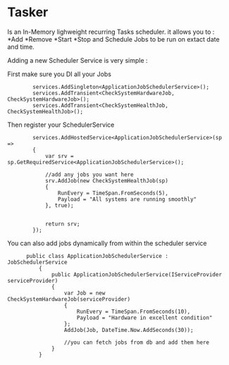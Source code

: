 # Tasker 
Is an In-Memory lighweight recurring Tasks scheduler.
it allows you to :
*Add
*Remove
*Start
*Stop
and Schedule Jobs to be run on extact date and time.

Adding a new Scheduler Service is very simple :

First make sure you DI all your Jobs

            services.AddSingleton<ApplicationJobSchedulerService>();
            services.AddTransient<CheckSystemHardwareJob, CheckSystemHardwareJob>();
            services.AddTransient<CheckSystemHealthJob, CheckSystemHealthJob>();

Then register your SchedulerService

            services.AddHostedService<ApplicationJobSchedulerService>(sp =>
            {
                var srv = sp.GetRequiredService<ApplicationJobSchedulerService>();
                
                //add any jobs you want here
                srv.AddJob(new CheckSystemHealthJob(sp)
                {
                    RunEvery = TimeSpan.FromSeconds(5),
                    Payload = "All systems are running smoothly"
                }, true);


                return srv;
            });
            
You can also add jobs dynamically from within the scheduler service

          public class ApplicationJobSchedulerService : JobSchedulerService
              {
                  public ApplicationJobSchedulerService(IServiceProvider serviceProvider)
                  {
                      var Job = new CheckSystemHardwareJob(serviceProvider)
                      {
                          RunEvery = TimeSpan.FromSeconds(10),
                          Payload = "Hardware in excellent condition"
                      };
                      AddJob(Job, DateTime.Now.AddSeconds(30));

                      //you can fetch jobs from db and add them here
                  }
              }
